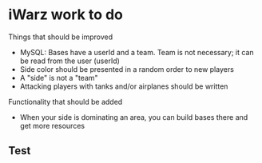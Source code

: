 # iWarz work to do

Things that should be improved
- MySQL: Bases have a userId and a team. Team is not necessary; it can be read from the user (userId)
- Side color should be presented in a random order to new players
- A "side" is not a "team"
- Attacking players with tanks and/or airplanes should be written

Functionality that should be added
- When your side is dominating an area, you can build bases there and get more resources

## Test
